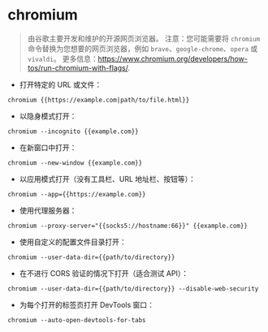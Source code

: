 # chromium

> 由谷歌主要开发和维护的开源网页浏览器。
> 注意：您可能需要将 `chromium` 命令替换为您想要的网页浏览器，例如 `brave`、`google-chrome`、`opera` 或 `vivaldi`。
> 更多信息：<https://www.chromium.org/developers/how-tos/run-chromium-with-flags/>.

- 打开特定的 URL 或文件：

`chromium {{https://example.com|path/to/file.html}}`

- 以隐身模式打开：

`chromium --incognito {{example.com}}`

- 在新窗口中打开：

`chromium --new-window {{example.com}}`

- 以应用模式打开（没有工具栏、URL 地址栏、按钮等）：

`chromium --app={{https://example.com}}`

- 使用代理服务器：

`chromium --proxy-server="{{socks5://hostname:66}}" {{example.com}}`

- 使用自定义的配置文件目录打开：

`chromium --user-data-dir={{path/to/directory}}`

- 在不进行 CORS 验证的情况下打开（适合测试 API）：

`chromium --user-data-dir={{path/to/directory}} --disable-web-security`

- 为每个打开的标签页打开 DevTools 窗口：

`chromium --auto-open-devtools-for-tabs`